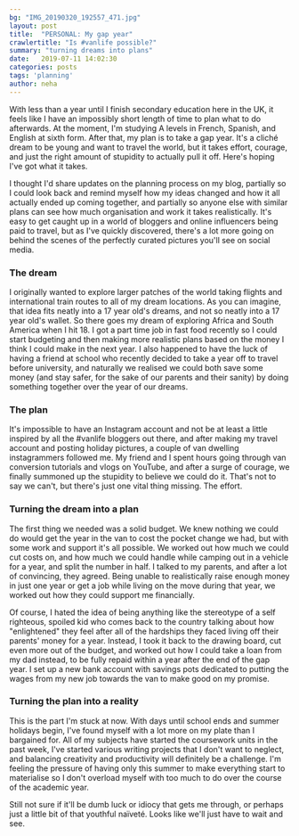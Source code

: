 ```yaml
---
bg: "IMG_20190320_192557_471.jpg"
layout: post
title:  "PERSONAL: My gap year"
crawlertitle: "Is #vanlife possible?"
summary: "turning dreams into plans"
date:   2019-07-11 14:02:30
categories: posts
tags: 'planning'
author: neha
---
```

With less than a year until I finish secondary education here in the UK, it feels like I have an impossibly short length of time to plan what to do afterwards. At the moment, I'm studying A levels in French, Spanish, and English at sixth form. After that, my plan is to take a gap year. It's a cliché dream to be young and want to travel the world, but it takes effort, courage, and just the right amount of stupidity to actually pull it off. Here's hoping I've got what it takes.

I thought I'd share updates on the planning process on my blog, partially so I could look back and remind myself how my ideas changed and how it all actually ended up coming together, and partially so anyone else with similar plans can see how much organisation and work it takes realistically. It's easy to get caught up in a world of bloggers and online influencers being paid to travel, but as I've quickly discovered, there's a lot more going on behind the scenes of the perfectly curated pictures you'll see on social media.

### The dream

I originally wanted to explore larger patches of the world taking flights and international train routes to all of my dream locations. As you can imagine, that idea fits neatly into a 17 year old's dreams, and not so neatly into a 17 year old's wallet. So there goes my dream of exploring Africa and South America when I hit 18. I got a part time job in fast food recently so I could start budgeting and then making more realistic plans based on the money I think I could make in the next year. I also happened to have the luck of having a friend at school who recently decided to take a year off to travel before university, and naturally we realised we could both save some money (and stay safer, for the sake of our parents and their sanity) by doing something together over the year of our dreams.

### The plan

It's impossible to have an Instagram account and not be at least a little inspired by all the #vanlife bloggers out there, and after making my travel account and posting holiday pictures, a couple of van dwelling instagrammers followed me. My friend and I spent hours going through van conversion tutorials and vlogs on YouTube, and after a surge of courage, we finally summoned up the stupidity to believe we could do it. That's not to say we can't, but there's just one vital thing missing. The effort.

### Turning the dream into a plan

The first thing we needed was a solid budget. We knew nothing we could do would get the year in the van to cost the pocket change we had, but with some work and support it's all possible. We worked out how much we could cut costs on, and how much we could handle while camping out in a vehicle for a year, and split the number in half. I talked to my parents, and after a lot of convincing, they agreed. Being unable to realistically raise enough money in just one year or get a job while living on the move during that year, we worked out how they could support me financially.

Of course, I hated the idea of being anything like the stereotype of a self righteous, spoiled kid who comes back to the country talking about how "enlightened" they feel after all of the hardships they faced living off their parents' money for a year. Instead, I took it back to the drawing board, cut even more out of the budget, and worked out how I could take a loan from my dad instead, to be fully repaid within a year after the end of the gap year. I set up a new bank account with savings pots dedicated to putting the wages from my new job towards the van to make good on my promise.

### Turning the plan into a reality

This is the part I'm stuck at now. With days until school ends and summer holidays begin, I've found myself with a lot more on my plate than I bargained for. All of my subjects have started the coursework units in the past week, I've started various writing projects that I don't want to neglect, and balancing creativity and productivity will definitely be a challenge. I'm feeling the pressure of having only this summer to make everything start to materialise so I don't overload myself with too much to do over the course of the academic year.

Still not sure if it'll be dumb luck or idiocy that gets me through, or perhaps just a little bit of that youthful naïveté. Looks like we'll just have to wait and see.